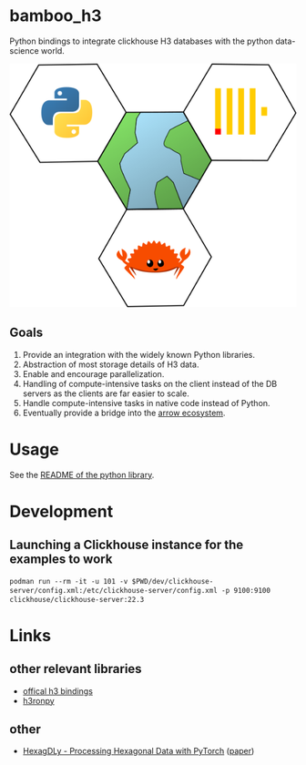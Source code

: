 # bamboo_h3

Python bindings to integrate clickhouse H3 databases with the python data-science world.

![](doc/img/bamboo_h3.png)

## Goals

1. Provide an integration with the widely known Python libraries.
2. Abstraction of most storage details of H3 data.
3. Enable and encourage parallelization.
4. Handling of compute-intensive tasks on the client instead of the DB servers as the 
   clients are far easier to scale.
5. Handle compute-intensive tasks in native code instead of Python.
6. Eventually provide a bridge into the [arrow ecosystem](https://arrow.apache.org/).

# Usage

See the [README of the python library](bamboo_h3/README.md).

# Development

## Launching a Clickhouse instance for the examples to work

```shell
podman run --rm -it -u 101 -v $PWD/dev/clickhouse-server/config.xml:/etc/clickhouse-server/config.xml -p 9100:9100 clickhouse/clickhouse-server:22.3
```

# Links

## other relevant libraries

* [offical h3 bindings](https://github.com/uber/h3-py)
* [h3ronpy](https://github.com/nmandery/h3ron/tree/master/h3ronpy)

## other

* [HexagDLy - Processing Hexagonal Data with PyTorch](https://github.com/ai4iacts/hexagdly) ([paper](https://www.sciencedirect.com/science/article/pii/S2352711018302723))
